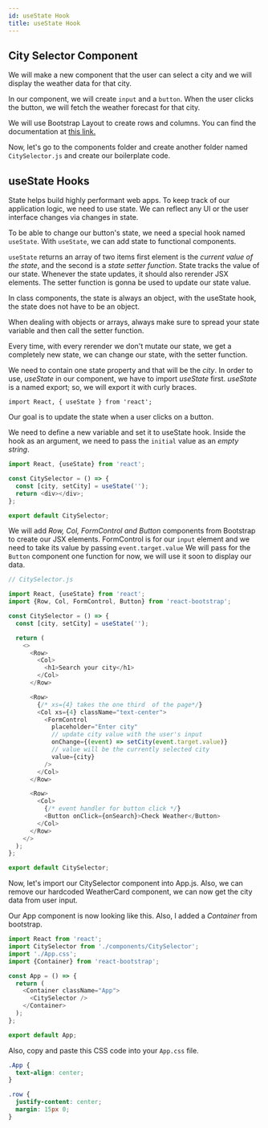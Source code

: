 ```yaml
---
id: useState Hook
title: useState Hook
---
```


## City Selector Component

We will make a new component that the user can select a city and we will display the weather data for that city.

In our component, we will create `input` and a `button`. When the user clicks the button, we will fetch the weather forecast for that city.

We will use Bootstrap Layout to create rows and columns. You can find the documentation at [this link.](https://react-bootstrap.github.io/layout/grid/)

Now, let's go to the components folder and create another folder named `CitySelector.js` and create our boilerplate code.

## useState Hooks

State helps build highly performant web apps. To keep track of our application logic, we need to use state. We can reflect any UI or the user interface changes via changes in state.

To be able to change our button's state, we need a special hook named `useState`. With `useState`, we can add state to functional components.

`useState` returns an array of two items first element is the _current value of the state_, and the second is a _state setter function_. State tracks the value of our state. Whenever the state updates, it should also rerender JSX elements. The setter function is gonna be used to update our state value.

In class components, the state is always an object, with the useState hook, the state does not have to be an object.

When dealing with objects or arrays, always make sure to spread your state variable and then call the setter function.

Every time, with every rerender we don't mutate our state, we get a completely new state, we can change our state, with the setter function.

We need to contain one state property and that will be the _city_. In order to use, _useState_ in our component, we have to import _useState_ first. _useState_ is a named export; so, we will export it with curly braces.

`import React, { useState } from 'react';`

Our goal is to update the state when a user clicks on a button.

We need to define a new variable and set it to useState hook. Inside the hook as an argument, we need to pass the `initial` value as an _empty string_.

```javascript
import React, {useState} from 'react';

const CitySelector = () => {
  const [city, setCity] = useState('');
  return <div></div>;
};

export default CitySelector;
```

We will add _Row, Col, FormControl and Button_ components from Bootstrap to create our JSX elements. FormControl is for our `input` element and we need to take its value by passing `event.target.value`
We will pass for the `Button` component one function for now, we will use it soon to display our data.

```javascript
// CitySelector.js

import React, {useState} from 'react';
import {Row, Col, FormControl, Button} from 'react-bootstrap';

const CitySelector = () => {
  const [city, setCity] = useState('');

  return (
    <>
      <Row>
        <Col>
          <h1>Search your city</h1>
        </Col>
      </Row>

      <Row>
        {/* xs={4} takes the one third  of the page*/}
        <Col xs={4} className="text-center">
          <FormControl
            placeholder="Enter city"
            // update city value with the user's input
            onChange={(event) => setCity(event.target.value)}
            // value will be the currently selected city
            value={city}
          />
        </Col>
      </Row>

      <Row>
        <Col>
          {/* event handler for button click */}
          <Button onClick={onSearch}>Check Weather</Button>
        </Col>
      </Row>
    </>
  );
};

export default CitySelector;
```

Now, let's import our CitySelector component into App.js. Also, we can remove our hardcoded WeatherCard component, we can now get the city data from user input.

Our App component is now looking like this. Also, I added a _Container_ from bootstrap.

```javascript
import React from 'react';
import CitySelector from './components/CitySelector';
import './App.css';
import {Container} from 'react-bootstrap';

const App = () => {
  return (
    <Container className="App">
      <CitySelector />
    </Container>
  );
};

export default App;
```

Also, copy and paste this CSS code into your `App.css` file.

```css
.App {
  text-align: center;
}

.row {
  justify-content: center;
  margin: 15px 0;
}
```
